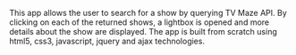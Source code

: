 This app allows the user to search for a show by querying TV Maze API. By clicking on each of the returned shows, a lightbox is opened and more details about the show are displayed. The app is built from scratch using html5, css3, javascript, jquery and ajax technologies.
